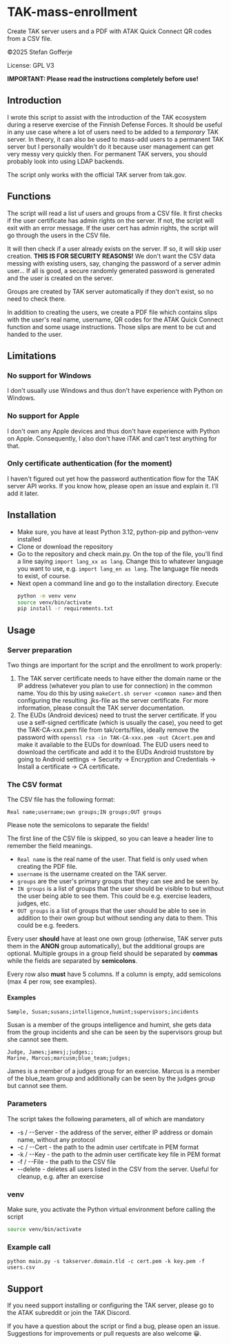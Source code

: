 # TAK-mass-enrollment

Create TAK server users and a PDF with ATAK Quick Connect QR codes from a CSV file.

&copy;2025 Stefan Gofferje

License: GPL V3

**IMPORTANT: Please read the instructions completely before use!**

## Introduction

I wrote this script to assist with the introduction of the TAK ecosystem during a reserve exercise
of the Finnish Defense Forces. It should be useful in any use case where a lot of users need to be
added to a _temporary_ TAK server. In theory, it can also be used to mass-add users to a permanent
TAK server but I personally wouldn't do it because user management can get very messy very quickly
then. For permanent TAK servers, you should probably look into using LDAP backends.

The script only works with the official TAK server from tak.gov.

## Functions

The script will read a list uf users and groups from a CSV file. It first checks if the user certificate
has admin rights on the server. If not, the script will exit with an error message. If the user cert has
admin rights, the script will go through the users in the CSV file.

It will then check if a user already exists on the server. If so, it will skip user creation.
**THIS IS FOR SECURITY REASONS!** We don't want the CSV data messing with existing users, say,
changing the password of a server admin user... If all is good, a secure randomly generated password
is generated and the user is created on the server.

Groups are created by TAK server automatically if they don't exist, so no need to check there.

In addition to creating the users, we create a PDF file which contains slips with the user's real name,
username, QR codes for the ATAK Quick Connect function and some usage instructions. Those slips are ment
to be cut and handed to the user.

## Limitations

### No support for Windows

I don't usually use Windows and thus don't have experience with Python on Windows.

### No support for Apple

I don't own any Apple devices and thus don't have experience with Python on Apple. Consequently,
I also don't have iTAK and can't test anything for that.

### Only certificate authentication (for the moment)

I haven't figured out yet how the password authentication flow for the TAK server API works. If you know how,
please open an issue and explain it. I'll add it later.

## Installation

- Make sure, you have at least Python 3.12, python-pip and python-venv installed
- Clone or download the repository
- Go to the repository and check main.py. On the top of the file, you'll find a line saying `import lang_xx as lang`.
  Change this to whatever language you want to use, e.g. `import lang_en as lang`. The language file needs to exist,
  of course.
- Next open a command line and go to the installation directory. Execute
  ```bash
  python -m venv venv
  source venv/bin/activate
  pip install -r requirements.txt
  ```

## Usage

### Server preparation

Two things are important for the script and the enrollment to work properly:

1. The TAK server certificate needs to have either the domain name or the IP address (whatever you plan to use
   for connection) in the common name. You do this by using `makeCert.sh server <common name>` and then configuring
   the resulting .jks-file as the server certificate. For more information, please consult the TAK server
   documentation.
2. The EUDs (Android devices) need to trust the server certificate. If you use a self-signed certificate (which
   is usually the case), you need to get the TAK-CA-xxx.pem file from tak/certs/files, ideally remove the password
   with `openssl rsa -in TAK-CA-xxx.pem -out CAcert.pem` and make it available to the EUDs for download. The EUD
   users need to download the certificate and add it to the EUDs Android truststore by going to Android settings
   -> Security -> Encryption and Credentials -> Install a certificate -> CA certificate.

### The CSV format

The CSV file has the following format:

`Real name;username;own groups;IN groups;OUT groups`

Please note the semicolons to separate the fields!

The first line of the CSV file is skipped, so you can leave a header line to remember the field meanings.

- `Real name` is the real name of the user. That field is only used when creating the PDF file.
- `username` is the username created on the TAK server.
- `groups` are the user's primary groups that they can see and be seen by.
- `IN groups` is a list of groups that the user should be visible to but without the user being able
  to see them. This could be e.g. exercise leaders, judges, etc.
- `OUT groups` is a list of groups that the user should be able to see in addition to their own group but
  without sending any data to them. This could be e.g. feeders.

Every user **should** have at least one own group (otherwise, TAK server puts them in the **ANON** group automatically),
but the additional groups are optional. Multiple groups in a group field should be separated by **commas** while the
fields are separated by **semicolons**.

Every row also **must** have 5 columns. If a column is empty, add semicolons (max 4 per row, see examples).

#### Examples

`Sample, Susan;susans;intelligence,humint;supervisors;incidents`

Susan is a member of the groups intelligence and humint, she gets data from the group incidents and she can be seen
by the supervisors group but she cannot see them.

```
Judge, James;jamesj;judges;;
Marine, Marcus;marcusm;blue_team;judges;
```

James is a member of a judges group for an exercise. Marcus is a member of the blue_team group and additionally can
be seen by the judges group but cannot see them.

### Parameters

The script takes the following parameters, all of which are mandatory

- -s / --Server <server address> - the address of the server, either IP address or domain name, without any protocol
- -c / --Cert <certificate file> - the path to the admin user certifcate in PEM format
- -k / --Key <key file> - the path to the admin user certificate key file in PEM format
- -f / --File <CSV file> - the path to the CSV file
- --delete - deletes all users listed in the CSV from the server. Useful for cleanup, e.g. after an exercise

### venv

Make sure, you activate the Python virtual environment before calling the script

```bash
source venv/bin/activate
```

### Example call

`python main.py -s takserver.domain.tld -c cert.pem -k key.pem -f users.csv`

## Support

If you need support installing or configuring the TAK server, please go to the ATAK subreddit
or join the TAK Discord.

If you have a question about the script or find a bug, please open an issue. Suggestions for improvements
or pull requests are also welcome 😀.
